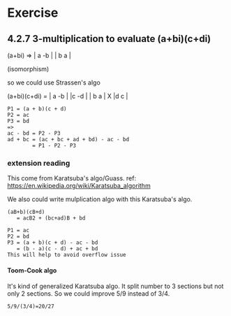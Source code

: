 # Exercise

## 4.2.7 3-multiplication to evaluate (a+bi)(c+di)

(a+bi) => | a -b |
          | b  a |

(isomorphism)

so we could use Strassen's algo

(a+bi)(c+di) = | a -b |   |c -d |
               | b  a | X |d  c |

    P1 = (a + b)(c + d)
    P2 = ac
    P3 = bd
    =>
    ac - bd = P2 - P3
    ad + bc = (ac + bc + ad + bd) - ac - bd
            = P1 - P2 - P3

### extension reading

This come from Karatsuba's algo/Guass.
ref: https://en.wikipedia.org/wiki/Karatsuba_algorithm

We also could write mulplication algo with this Karatsuba's algo.

    (aB+b)(cB+d)
       = acB2 + (bc+ad)B + bd

    P1 = ac
    P2 = bd
    P3 = (a + b)(c + d) - ac - bd
       = (b - a)(c - d) + ac + bd
    This will help to avoid overflow issue

#### Toom-Cook algo

It's kind of generalized Karatsuba algo. It split number to 3 sections but not only 2 sections.
So we could improve 5/9 instead of 3/4.

    5/9/(3/4)=20/27
